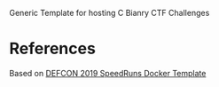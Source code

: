 Generic Template for hosting C Bianry CTF Challenges

# References

Based on [DEFCON 2019 SpeedRuns Docker Template](https://github.com/o-o-overflow/dc2019q-speedrun-004/blob/master/service/Dockerfile)
